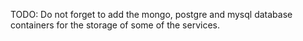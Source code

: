 TODO: Do not forget to add the mongo, postgre and mysql database containers for the storage of some of the services. 
